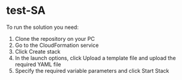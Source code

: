 # test-SA


To run the solution you need:
1. Clone the repository on your PC
2. Go to the CloudFormation service
3. Click Create stack
4. In the launch options, click
Upload a template file and upload the required YAML file
5. Specify the required variable parameters and click Start Stack
